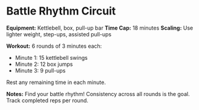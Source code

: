 # Battle Rhythm Circuit

**Equipment:** Kettlebell, box, pull-up bar
**Time Cap:** 18 minutes
**Scaling:** Use lighter weight, step-ups, assisted pull-ups

**Workout:**
6 rounds of 3 minutes each:
- Minute 1: 15 kettlebell swings
- Minute 2: 12 box jumps
- Minute 3: 9 pull-ups

Rest any remaining time in each minute.

**Notes:** Find your battle rhythm! Consistency across all rounds is the goal. Track completed reps per round.